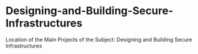 # Designing-and-Building-Secure-Infrastructures
Location of the Main Projects of the Subject: Designing and Building Secure Infrastructures
